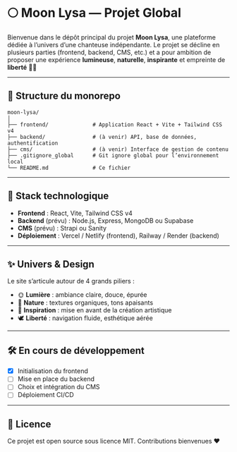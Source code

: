 # 🌕 Moon Lysa — Projet Global

Bienvenue dans le dépôt principal du projet **Moon Lysa**, une plateforme dédiée à l’univers d’une chanteuse indépendante. Le projet se décline en plusieurs parties (frontend, backend, CMS, etc.) et a pour ambition de proposer une expérience **lumineuse**, **naturelle**, **inspirante** et empreinte de **liberté** 🌿✨

---

## 📁 Structure du monorepo

```
moon-lysa/
│
├── frontend/              # Application React + Vite + Tailwind CSS v4
├── backend/               # (à venir) API, base de données, authentification
├── cms/                   # (à venir) Interface de gestion de contenu
├── .gitignore_global      # Git ignore global pour l’environnement local
└── README.md              # Ce fichier
```

---

## 🚀 Stack technologique

- **Frontend** : React, Vite, Tailwind CSS v4
- **Backend** (prévu) : Node.js, Express, MongoDB ou Supabase
- **CMS** (prévu) : Strapi ou Sanity
- **Déploiement** : Vercel / Netlify (frontend), Railway / Render (backend)

---

## ✨ Univers & Design

Le site s’articule autour de 4 grands piliers :

- 🌞 **Lumière** : ambiance claire, douce, épurée  
- 🌿 **Nature** : textures organiques, tons apaisants  
- 🎵 **Inspiration** : mise en avant de la création artistique  
- 🕊 **Liberté** : navigation fluide, esthétique aérée  

---

## 🛠️ En cours de développement

- [x] Initialisation du frontend  
- [ ] Mise en place du backend  
- [ ] Choix et intégration du CMS  
- [ ] Déploiement CI/CD  

---

## 📄 Licence

Ce projet est open source sous licence MIT. Contributions bienvenues ❤️
